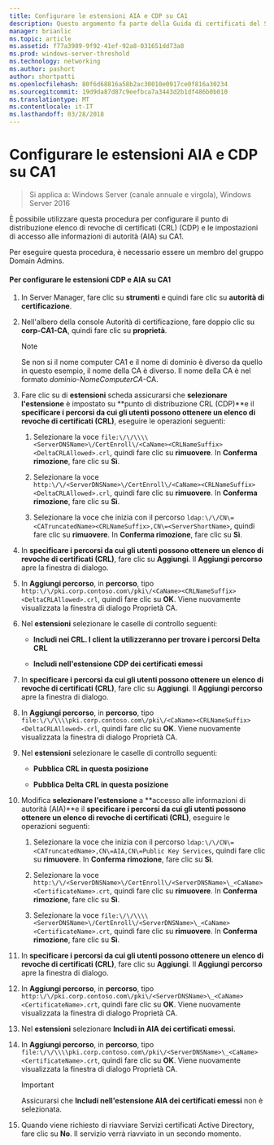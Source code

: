 ```yaml
---
title: Configurare le estensioni AIA e CDP su CA1
description: Questo argomento fa parte della Guida di certificati del Server di distribuzione per le distribuzioni Wireless e cablate 802.1 X
manager: brianlic
ms.topic: article
ms.assetid: f77a3989-9f92-41ef-92a8-031651dd73a8
ms.prod: windows-server-threshold
ms.technology: networking
ms.author: pashort
author: shortpatti
ms.openlocfilehash: 80f6d68816a58b2ac30010e0917ce0f816a30234
ms.sourcegitcommit: 19d9da87d87c9eefbca7a3443d2b1df486b0b010
ms.translationtype: MT
ms.contentlocale: it-IT
ms.lasthandoff: 03/28/2018
---
```

# <a name="configure-the-cdp-and-aia-extensions-on-ca1"></a>Configurare le estensioni AIA e CDP su CA1

>Si applica a: Windows Server (canale annuale e virgola), Windows Server 2016

È possibile utilizzare questa procedura per configurare il punto di distribuzione elenco di revoche di certificati (CRL) (CDP) e le impostazioni di accesso alle informazioni di autorità (AIA) su CA1.  
  
Per eseguire questa procedura, è necessario essere un membro del gruppo Domain Admins.  
  
#### <a name="to-configure-the-cdp-and-aia-extensions-on-ca1"></a>Per configurare le estensioni CDP e AIA su CA1  
  
1.  In Server Manager, fare clic su **strumenti** e quindi fare clic su **autorità di certificazione**.  
  
2.  Nell'albero della console Autorità di certificazione, fare doppio clic su **corp-CA1-CA**, quindi fare clic su **proprietà**.  
  
    > [!NOTE]  
    > Se non si il nome computer CA1 e il nome di dominio è diverso da quello in questo esempio, il nome della CA è diverso. Il nome della CA è nel formato *dominio*-*NomeComputerCA*-CA.  
  
3.  Fare clic su di **estensioni** scheda assicurarsi che **selezionare l'estensione** è impostato su **punto di distribuzione CRL (CDP)**e il **specificare i percorsi da cui gli utenti possono ottenere un elenco di revoche di certificati (CRL)**, eseguire le operazioni seguenti:  
  
    1.  Selezionare la voce `file:\/\/\\\\<ServerDNSName>\/CertEnroll\/<CaName><CRLNameSuffix><DeltaCRLAllowed>.crl`, quindi fare clic su **rimuovere**. In **Conferma rimozione**, fare clic su **Sì**.  
  
    2.  Selezionare la voce `http:\/\/<ServerDNSName>\/CertEnroll\/<CaName><CRLNameSuffix><DeltaCRLAllowed>.crl`, quindi fare clic su **rimuovere**. In **Conferma rimozione**, fare clic su **Sì**.  
  
    3.  Selezionare la voce che inizia con il percorso `ldap:\/\/CN\=<CATruncatedName><CRLNameSuffix>,CN\=<ServerShortName>`, quindi fare clic su **rimuovere**. In **Conferma rimozione**, fare clic su **Sì**.  
  
4.  In **specificare i percorsi da cui gli utenti possono ottenere un elenco di revoche di certificati (CRL)**, fare clic su **Aggiungi**. Il **Aggiungi percorso** apre la finestra di dialogo.  
  
5.  In **Aggiungi percorso**, in **percorso**, tipo `http:\/\/pki.corp.contoso.com\/pki\/<CaName><CRLNameSuffix><DeltaCRLAllowed>.crl`, quindi fare clic su **OK**. Viene nuovamente visualizzata la finestra di dialogo Proprietà CA.  
  
6.  Nel **estensioni** selezionare le caselle di controllo seguenti:  
  
    -   **Includi nei CRL. I client la utilizzeranno per trovare i percorsi Delta CRL**  
  
    -   **Includi nell'estensione CDP dei certificati emessi**  
  
7.  In **specificare i percorsi da cui gli utenti possono ottenere un elenco di revoche di certificati (CRL)**, fare clic su **Aggiungi**. Il **Aggiungi percorso** apre la finestra di dialogo.  
  
8.  In **Aggiungi percorso**, in **percorso**, tipo `file:\/\/\\\\pki.corp.contoso.com\/pki\/<CaName><CRLNameSuffix><DeltaCRLAllowed>.crl`, quindi fare clic su **OK**. Viene nuovamente visualizzata la finestra di dialogo Proprietà CA.  
  
9. Nel **estensioni** selezionare le caselle di controllo seguenti:  
  
    -   **Pubblica CRL in questa posizione**  
  
    -   **Pubblica Delta CRL in questa posizione**  
  
10. Modifica **selezionare l'estensione** a **accesso alle informazioni di autorità (AIA)**e il **specificare i percorsi da cui gli utenti possono ottenere un elenco di revoche di certificati (CRL)**, eseguire le operazioni seguenti:  
  
    1.  Selezionare la voce che inizia con il percorso `ldap:\/\/CN\=<CATruncatedName>,CN\=AIA,CN\=Public Key Services`, quindi fare clic su **rimuovere**. In **Conferma rimozione**, fare clic su **Sì**.  
  
    2.  Selezionare la voce `http:\/\/<ServerDNSName>\/CertEnroll\/<ServerDNSName>\_<CaName><CertificateName>.crt`, quindi fare clic su **rimuovere**. In **Conferma rimozione**, fare clic su **Sì**.  
  
    3.  Selezionare la voce `file:\/\/\\\\<ServerDNSName>\/CertEnroll\/<ServerDNSName>\_<CaName><CertificateName>.crt`, quindi fare clic su **rimuovere**. In **Conferma rimozione**, fare clic su **Sì**.  
  
11. In **specificare i percorsi da cui gli utenti possono ottenere un elenco di revoche di certificati (CRL)**, fare clic su **Aggiungi**. Il **Aggiungi percorso** apre la finestra di dialogo.  
  
12. In **Aggiungi percorso**, in **percorso**, tipo `http:\/\/pki.corp.contoso.com\/pki\/<ServerDNSName>\_<CaName><CertificateName>.crt`, quindi fare clic su **OK**. Viene nuovamente visualizzata la finestra di dialogo Proprietà CA.  
  
13. Nel **estensioni** selezionare **Includi in AIA dei certificati emessi**.  
  
14. In **Aggiungi percorso**, in **percorso**, tipo `file:\/\/\\\\pki.corp.contoso.com\/pki\/<ServerDNSName>\_<CaName><CertificateName>.crt`, quindi fare clic su **OK**. Viene nuovamente visualizzata la finestra di dialogo Proprietà CA.  
  
    > [!IMPORTANT]  
    > Assicurarsi che **Includi nell'estensione AIA dei certificati emessi** non è selezionata.  
  
15. Quando viene richiesto di riavviare Servizi certificati Active Directory, fare clic su **No**. Il servizio verrà riavviato in un secondo momento.  
  



